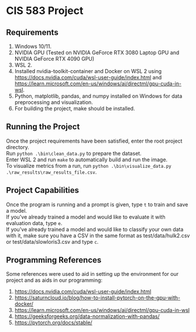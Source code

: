 # CIS 583 Project

## Requirements
1. Windows 10/11.
2. NVIDIA GPU (Tested on NVIDIA GeForce RTX 3080 Laptop GPU and NVIDIA GeForce RTX 4090 GPU)
3. WSL 2.
4. Installed nvidia-toolkit-container and Docker on WSL 2 using 
https://docs.nvidia.com/cuda/wsl-user-guide/index.html and
https://learn.microsoft.com/en-us/windows/ai/directml/gpu-cuda-in-wsl.
5. Python, matplotlib, pandas, and numpy installed on Windows for data preprocessing and visualization. 
6. For building the project, make should be installed.

## Running the Project
Once the project requirements have been satisfied, enter the root project directory.     
Run ```python .\bin\clean_data.py``` to prepare the dataset.        
Enter WSL 2 and run ```make``` to automatically build and run the image.        
To visualize metrics from a run, run ```python .\bin\visualize_data.py .\raw_results\raw_results_file.csv```.

## Project Capabilities
Once the program is running and a prompt is given, type ```t``` to train and save a model.    
If you've already trained a model and would like to evaluate it with evaluation data, type ```e```.    
If you've already trained a model and would like to classify your own data with it,
make sure you have a CSV in the same format as test/data/hulk2.csv or test/data/slowloris3.csv and type ```c```.

## Programming References
Some references were used to aid in setting up the environment for our project and as aids in our programming:
1. https://docs.nvidia.com/cuda/wsl-user-guide/index.html
2. https://saturncloud.io/blog/how-to-install-pytorch-on-the-gpu-with-docker/
3. https://learn.microsoft.com/en-us/windows/ai/directml/gpu-cuda-in-wsl
4. https://geeksforgeeks.org/data-normalization-with-pandas/
5. https://pytorch.org/docs/stable/